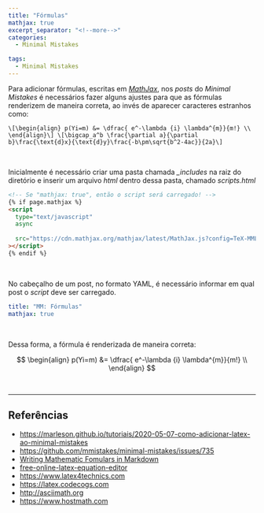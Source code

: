 ```yaml
---
title: "Fórmulas"
mathjax: true
excerpt_separator: "<!--more-->"
categories:
  - Minimal Mistakes

tags:
  - Minimal Mistakes
---
```


Para adicionar fórmulas, escritas em [_MathJax_](https://www.mathjax.org/), nos _posts_ do _Minimal Mistakes_ é necessários fazer alguns ajustes para que as fórmulas renderizem de maneira correta, ao invés de aparecer caracteres estranhos como:

```
\[\begin{align} p(Yi=m) &= \dfrac{ e^-\lambda {i} \lambda^{m}}{m!} \\ \end{align}\] \[\bigcap_a^b \frac{\partial a}{\partial b}\frac{\text{d}x}{\text{d}y}\frac{-b\pm\sqrt{b^2-4ac}}{2a}\]
```

<br>

Inicialmente é necessário criar uma pasta chamada _\_includes_ na raiz do diretório e inserir um arquivo _html_ dentro dessa pasta, chamado _scripts.html_

```html
<!-- Se "mathjax: true", então o script será carregado! -->
{% if page.mathjax %}
<script
  type="text/javascript"
  async
  ​
  src="https://cdn.mathjax.org/mathjax/latest/MathJax.js?config=TeX-MML-AM_CHTML"
></script>
{% endif %}
```

<br>

No cabeçalho de um post, no formato YAML, é necessário informar em qual post o _script_ deve ser carregado.

```yaml
title: "MM: Fórmulas"
mathjax: true
```

<br>

Dessa forma, a fórmula é renderizada de maneira correta:

$$
\begin{align}
  p(Yi=m) &= \dfrac{ e^-\lambda {i} \lambda^{m}}{m!} \\
\end{align}
$$

<br>

---

## Referências

- https://marleson.github.io/tutoriais/2020-05-07-como-adicionar-latex-ao-minimal-mistakes
- https://github.com/mmistakes/minimal-mistakes/issues/735
- [Writing Mathematic Fomulars in Markdown](https://csrgxtu.github.io/2015/03/20/Writing-Mathematic-Fomulars-in-Markdown/)
- [free-online-latex-equation-editor](http://www.sciweavers.org/free-online-latex-equation-editor)
- https://www.latex4technics.com
- https://latex.codecogs.com
- http://asciimath.org
- https://www.hostmath.com
